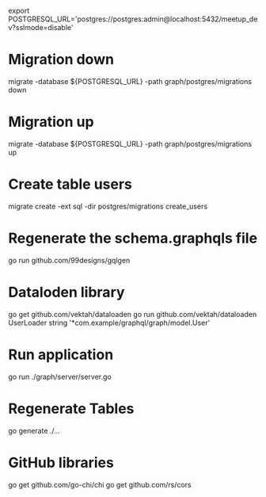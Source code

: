export POSTGRESQL_URL='postgres://postgres:admin@localhost:5432/meetup_dev?sslmode=disable'

# Migration down
migrate -database ${POSTGRESQL_URL} -path graph/postgres/migrations down

# Migration up
migrate -database ${POSTGRESQL_URL} -path graph/postgres/migrations up

# Create table users
migrate create -ext sql -dir postgres/migrations create_users

# Regenerate the schema.graphqls file
go run github.com/99designs/gqlgen

# Dataloden library
go get github.com/vektah/dataloaden
go run github.com/vektah/dataloaden UserLoader string '*com.example/graphql/graph/model.User'

# Run application
go run ./graph/server/server.go

# Regenerate Tables
go generate ./...

# GitHub libraries
go get github.com/go-chi/chi
go get github.com/rs/cors